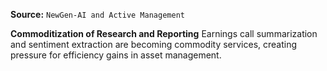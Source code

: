 **Source:** `NewGen-AI and Active Management`

**Commoditization of Research and Reporting**
Earnings call summarization and sentiment extraction are becoming commodity services, creating pressure for efficiency gains in asset management.

